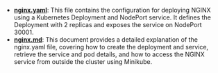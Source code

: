 - [**nginx.yaml**](https://github.com/saimanasak/kubernetes/blob/main/services/nodeport/basic-nginx-np/nginx.yaml): This file contains the configuration for deploying NGINX using a Kubernetes Deployment and NodePort service. It defines the Deployment with 2 replicas and exposes the service on NodePort 30001.
- [**nginx.md**](https://github.com/saimanasak/kubernetes/blob/main/services/nodeport/basic-nginx-np/nginx.md): This document provides a detailed explanation of the nginx.yaml file, covering how to create the deployment and service, retrieve the service and pod details, and how to access the NGINX service from outside the cluster using Minikube.